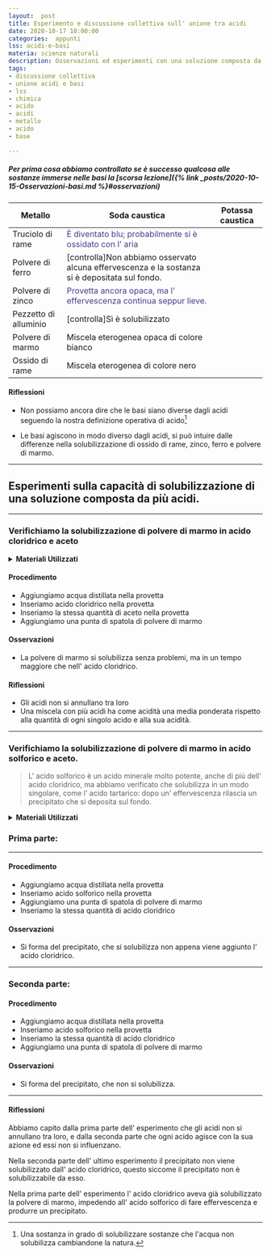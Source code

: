 ```yaml
---
layout:  post
title: Esperimento e discussione collettiva sull' unione tra acidi
date: 2020-10-17 10:00:00
categories:  appunti
lss: acidi-e-basi
materia: scienze naturali
description: Osservazioni ed esperimenti con una soluzione composta da più acidi; cosa solubilizzerà?
tags:
- discussione collettiva
- unione acidi e basi
- lss
- chimica
- acido
- acidi
- metallo
- acido
- base

---
```


##### Per prima cosa abbiamo controllato se è successo qualcosa alle sostanze immerse nelle basi la [scorsa lezione]({% link _posts/2020-10-15-Osservazioni-basi.md %}#osservazioni)

| Metallo | Soda caustica | Potassa caustica |
|---|---|---|
Truciolo di rame|<span style="color:darkslateblue">È diventato blu; probabilmente si è ossidato con l' aria</span>||
Polvere di ferro|[controlla]Non abbiamo osservato alcuna effervescenza e la sostanza si è depositata sul fondo.||
Polvere di zinco|<span style="color:darkslateblue">Provetta ancora opaca, ma l' effervescenza continua seppur lieve.</span>||
Pezzetto di alluminio|[controlla]Sì è solubilizzato||
Polvere di marmo |Miscela eterogenea opaca di colore bianco||
Ossido di rame |Miscela eterogenea di colore nero||

#### Riflessioni

- Non possiamo ancora dire che le basi siano diverse dagli acidi seguendo la nostra definizione operativa di acido[^1] 

- Le basi agiscono in modo diverso dagli acidi, si può intuire dalle differenze nella solubilizzazione di ossido di rame, zinco, ferro e polvere di marmo.

[^1]: Una sostanza in grado di solubilizzare sostanze che l'acqua non solubilizza cambiandone la natura.

---

## Esperimenti sulla capacità di solubilizzazione di una soluzione composta da più acidi.

---

### Verifichiamo la solubilizzazione di polvere di marmo in acido cloridrico e aceto

<details>
  <summary><b>Materiali Utilizzati</b></summary>
  
  • Acido cloridrico<br>
  • Aceto<br>
  • Spatola<br>
  • Pipetta pasteur<br>
  • 1 provetta<br>
  • Polvere di marmo<br>
  • Acqua distillata<br>
</details>

#### Procedimento

- Aggiungiamo acqua distillata nella provetta
- Inseriamo acido cloridrico nella provetta
- Inseriamo la stessa quantità di aceto nella provetta
- Aggiungiamo una punta di spatola di polvere di marmo

#### Osservazioni

- La polvere di marmo si solubilizza senza problemi, ma in un tempo maggiore che nell' acido cloridrico.

#### Riflessioni

- Gli acidi non si annullano tra loro
- Una miscela con più acidi ha come acidità una media ponderata rispetto alla quantità di ogni singolo acido e alla sua acidità.

---

### Verifichiamo la solubilizzazione di polvere di marmo in acido solforico e aceto.
> L' acido solforico è un acido minerale molto potente, anche di più dell' acido cloridrico, ma abbiamo verificato che solubilizza in un modo singolare, come l' acido tartarico: dopo un' effervescenza rilascia un precipitato che si deposita sul fondo.

<details>
  <summary><b>Materiali Utilizzati</b></summary>
  
  • Acido cloridrico<br>
  • Acido solforico<br>
  • Spatola<br>
  • Pipetta pasteur<br>
  • 2 provette<br>
  • Polvere di marmo<br>
  • Acqua distillata<br>
</details>

### Prima parte:

---

#### Procedimento


- Aggiungiamo acqua distillata nella provetta
- Inseriamo acido solforico nella provetta
- Aggiungiamo una punta di spatola di polvere di marmo
- Inseriamo la stessa quantità di acido cloridrico

#### Osservazioni

- Si forma del precipitato, che si solubilizza non appena viene aggiunto l' acido cloridrico.

---

### Seconda parte:

#### Procedimento


- Aggiungiamo acqua distillata nella provetta
- Inseriamo acido solforico nella provetta
- Inseriamo la stessa quantità di acido cloridrico
- Aggiungiamo una punta di spatola di polvere di marmo


#### Osservazioni

- Si forma del precipitato, che non si solubilizza.

---

#### Riflessioni

Abbiamo capito dalla prima parte dell' esperimento che gli acidi non si annullano tra loro, e dalla seconda parte che ogni acido agisce con la sua azione ed essi non si influenzano.

Nella seconda parte dell' ultimo esperimento il precipitato non viene solubilizzato dall' acido cloridrico, questo siccome il precipitato non è solubilizzabile da esso.

Nella prima parte dell' esperimento l' acido cloridrico aveva già solubilizzato la polvere di marmo, impedendo all' acido solforico di fare effervescenza e produrre un precipitato.
